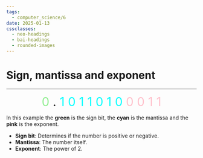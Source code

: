 ```yaml
---
tags:
  - computer_science/6
date: 2025-01-13
cssclasses:
  - neo-headings
  - bai-headings
  - rounded-images
---
```

# Sign, mantissa and exponent

***

<p style="font-size:xx-large;text-align:center;margin:0;"><span style="color:lightgreen;">0</span> . <span style="color:cyan;">1 0 1 1 0 1 0</span> <span style="color:pink;">0 0 1 1</span></p>

In this example the **green** is the sign bit, the **cyan** is the mantissa and the **pink** is the exponent.
- **Sign bit**: Determines if the number is positive or negative.
- **Mantissa**: The number itself.
- **Exponent**: The power of 2.
